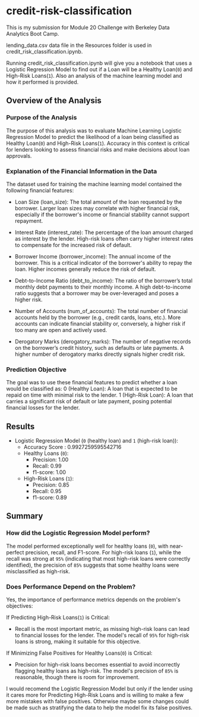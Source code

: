 # credit-risk-classification

This is my submission for Module 20 Challenge with Berkeley Data Analytics Boot Camp.

lending_data.csv data file in the Resources folder is used in credit_risk_classification.ipynb.

Running credit_risk_classification.ipynb will give you a notebook that uses a Logistic Regression Model to find out if a Loan will be a Healthy Loan(`0`) and High-Risk Loans(`1`). Also an analysis of the machine learning model and how it performed is provided.

## Overview of the Analysis

### Purpose of the Analysis
The purpose of this analysis was to evaluate Machine Learning Logistic Regression Model to predict the likelihood of a loan being classified as Healthy Loan(`0`) and High-Risk Loans(`1`). Accuracy in this context is critical for lenders looking to assess financial risks and make decisions about loan approvals.

### Explanation of the Financial Information in the Data
The dataset used for training the machine learning model contained the following financial features:

* Loan Size (loan_size): The total amount of the loan requested by the borrower. Larger loan sizes may correlate with higher financial risk, especially if the borrower's income or financial stability cannot support repayment.

* Interest Rate (interest_rate): The percentage of the loan amount charged as interest by the lender. High-risk loans often carry higher interest rates to compensate for the increased risk of default.

* Borrower Income (borrower_income): The annual income of the borrower. This is a critical indicator of the borrower's ability to repay the loan. Higher incomes generally reduce the risk of default.

* Debt-to-Income Ratio (debt_to_income): The ratio of the borrower’s total monthly debt payments to their monthly income. A high debt-to-income ratio suggests that a borrower may be over-leveraged and poses a higher risk.

* Number of Accounts (num_of_accounts): The total number of financial accounts held by the borrower (e.g., credit cards, loans, etc.). More accounts can indicate financial stability or, conversely, a higher risk if too many are open and actively used.

* Derogatory Marks (derogatory_marks): The number of negative records on the borrower’s credit history, such as defaults or late payments. A higher number of derogatory marks directly signals higher credit risk.

### Prediction Objective
The goal was to use these financial features to predict whether a loan would be classified as:
0 (Healthy Loan): A loan that is expected to be repaid on time with minimal risk to the lender.
1 (High-Risk Loan): A loan that carries a significant risk of default or late payment, posing potential financial losses for the lender.


## Results

* Logistic Regression Model (`0` (healthy loan) and `1` (high-risk loan)):
    * Accuracy Score : 0.9927259595542716
    * Healthy Loans (`0`):
        * Precision: 1.00
        * Recall: 0.99
        * f1-score: 1.00
    * High-Risk Loans (`1`):
        * Precision: 0.85
        * Recall: 0.95
        * f1-score: 0.89

## Summary

### How did the Logistic Regression Model perform?
The model performed exceptionally well for healthy loans (`0`), with near-perfect precision, recall, and F1-score. For high-risk loans (`1`), while the recall was strong at `95%` (indicating that most high-risk loans were correctly identified), the precision of `85%` suggests that some healthy loans were misclassified as high-risk.

### Does Performance Depend on the Problem?
Yes, the importance of performance metrics depends on the problem's objectives:

If Predicting High-Risk Loans(`1`) is Critical:
* Recall is the most important metric, as missing high-risk loans can lead to financial losses for the lender. The model's recall of `95%` for high-risk loans is strong, making it suitable for this objective.

If Minimizing False Positives for Healthy Loans(`0`) is Critical:
* Precision for high-risk loans becomes essential to avoid incorrectly flagging healthy loans as high-risk. The model's precision of `85%` is reasonable, though there is room for improvement.

I would recomend the Logistic Regression Model but only if the lender using it cares more for Predicting High-Risk Loans and is willing to make a few more mistakes with false positives. Otherwise maybe some changes could be made such as stratifying the data to help the model fix its false positives.
